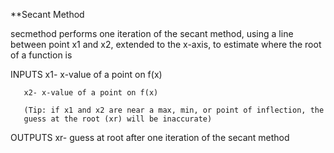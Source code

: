 **Secant Method

secmethod performs one iteration of the secant method, using a line
between point x1 and x2, extended to the x-axis, to estimate where the
root of a function is

   INPUTS
       x1- x-value of a point on f(x)
 	
       x2- x-value of a point on f(x)
 
       (Tip: if x1 and x2 are near a max, min, or point of inflection, the 
       guess at the root (xr) will be inaccurate)
 
   OUTPUTS
       xr- guess at root after one iteration of the secant method
